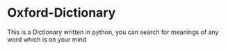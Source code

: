 # Oxford-Dictionary
This is a Dictionary written in python, you can search for meanings of any word which is on your mind

